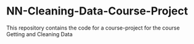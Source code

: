NN-Cleaning-Data-Course-Project
===============================

This repository contains the code for a course-project for the course Getting and Cleaning Data
